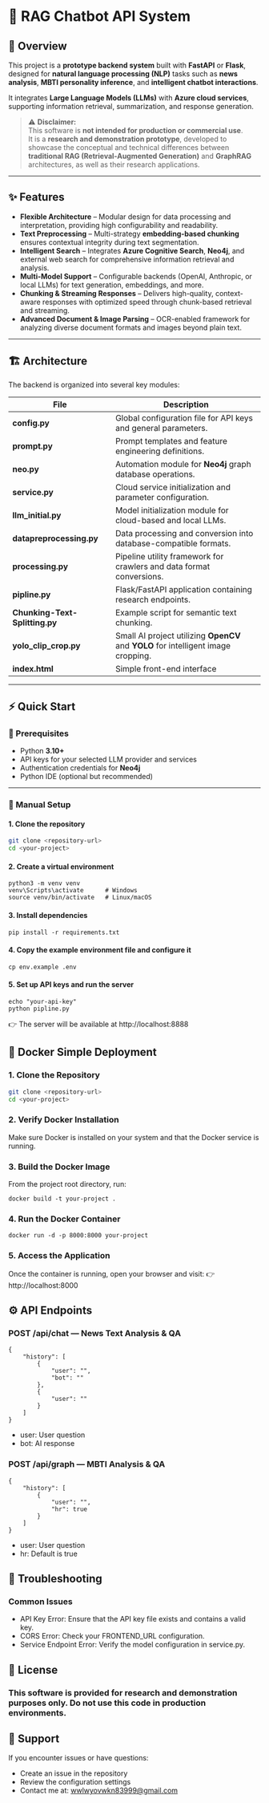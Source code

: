 # 🤖 RAG Chatbot API System

## 🧭 Overview

This project is a **prototype backend system** built with **FastAPI** or **Flask**, designed for **natural language processing (NLP)** tasks such as **news analysis**, **MBTI personality inference**, and **intelligent chatbot interactions**.  

It integrates **Large Language Models (LLMs)** with **Azure cloud services**, supporting information retrieval, summarization, and response generation.  

> ⚠️ **Disclaimer:**  
> This software is **not intended for production or commercial use**.  
> It is a **research and demonstration prototype**, developed to showcase the conceptual and technical differences between **traditional RAG (Retrieval-Augmented Generation)** and **GraphRAG** architectures, as well as their research applications.

---

## ✨ Features

- **Flexible Architecture** – Modular design for data processing and interpretation, providing high configurability and readability.  
- **Text Preprocessing** – Multi-strategy **embedding-based chunking** ensures contextual integrity during text segmentation.  
- **Intelligent Search** – Integrates **Azure Cognitive Search**, **Neo4j**, and external web search for comprehensive information retrieval and analysis.  
- **Multi-Model Support** – Configurable backends (OpenAI, Anthropic, or local LLMs) for text generation, embeddings, and more.  
- **Chunking & Streaming Responses** – Delivers high-quality, context-aware responses with optimized speed through chunk-based retrieval and streaming.  
- **Advanced Document & Image Parsing** – OCR-enabled framework for analyzing diverse document formats and images beyond plain text.

---

## 🏗️ Architecture

The backend is organized into several key modules:

| File | Description |
|------|--------------|
| **config.py** | Global configuration file for API keys and general parameters. |
| **prompt.py** | Prompt templates and feature engineering definitions. |
| **neo.py** | Automation module for **Neo4j** graph database operations. |
| **service.py** | Cloud service initialization and parameter configuration. |
| **llm_initial.py** | Model initialization module for cloud-based and local LLMs. |
| **datapreprocessing.py** | Data processing and conversion into database-compatible formats. |
| **processing.py** | Pipeline utility framework for crawlers and data format conversions. |
| **pipline.py** | Flask/FastAPI application containing research endpoints. |
| **Chunking-Text-Splitting.py** | Example script for semantic text chunking. |
| **yolo_clip_crop.py** | Small AI project utilizing **OpenCV** and **YOLO** for intelligent image cropping. |
| **index.html** | Simple front-end interface |

---

## ⚡ Quick Start

### 🧩 Prerequisites
- Python **3.10+**
- API keys for your selected LLM provider and services
- Authentication credentials for **Neo4j**
- Python IDE (optional but recommended)

---

### 🐍 Manual Setup

####  1. Clone the repository
```bash
git clone <repository-url>
cd <your-project>
```

####  2. Create a virtual environment
```
python3 -m venv venv
venv\Scripts\activate      # Windows
source venv/bin/activate   # Linux/macOS
```

#### 3. Install dependencies
```
pip install -r requirements.txt
```

#### 4. Copy the example environment file and configure it
```
cp env.example .env
```

####  5. Set up API keys and run the server
```
echo "your-api-key"
python pipline.py
```

👉 The server will be available at http://localhost:8888

## 🐳 Docker Simple Deployment

### 1. Clone the Repository
```bash
git clone <repository-url>
cd <your-project>
```

### 2. Verify Docker Installation
Make sure Docker is installed on your system and that the Docker service is running.

### 3. Build the Docker Image
From the project root directory, run:
```
docker build -t your-project .
```

### 4. Run the Docker Container
```
docker run -d -p 8000:8000 your-project
```

### 5. Access the Application
Once the container is running, open your browser and visit:
👉 http://localhost:8000

## ⚙️ API Endpoints
### POST /api/chat — News Text Analysis & QA
```
{
    "history": [
        {
            "user": "",
            "bot": ""
        },
        {
            "user": ""
        }
    ]
}
```
- user: User question
- bot: AI response

### POST /api/graph — MBTI Analysis & QA
```
{
    "history": [
        {
            "user": "",
            "hr": true
        }
    ]
}
```
- user: User question
- hr: Default is true

## 🧩 Troubleshooting
### Common Issues
- API Key Error: Ensure that the API key file exists and contains a valid key.
- CORS Error: Check your FRONTEND_URL configuration.
- Service Endpoint Error: Verify the model configuration in service.py.

## 📄 License
### This software is provided for research and demonstration purposes only. Do not use this code in production environments.

## 💬 Support
If you encounter issues or have questions:
- Create an issue in the repository
- Review the configuration settings
- Contact me at: wwlwyovwkn83999@gmail.com

